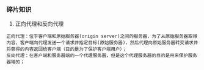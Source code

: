 ### 碎片知识

1. 正向代理和反向代理

```
正向代理：位于客户端和原始服务器(origin server)之间的服务器，为了从原始服务器取得内容，客户端向代理发送一个请求并指定目标(原始服务器)，然后代理向原始服务器转交请求并将获得的内容返回给客户端（目的是为了保护客户端用户）；
反向代理：在客户端和服务器端的一个代理服务器，但是这个代理服务器的目的是用来保护服务器端的；
```
